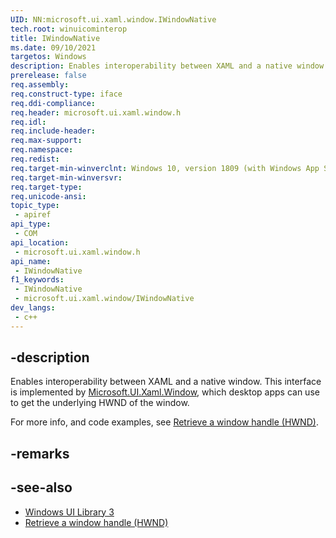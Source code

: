 ```yaml
---
UID: NN:microsoft.ui.xaml.window.IWindowNative
tech.root: winuicominterop
title: IWindowNative
ms.date: 09/10/2021
targetos: Windows
description: Enables interoperability between XAML and a native window.
prerelease: false
req.assembly: 
req.construct-type: iface
req.ddi-compliance: 
req.header: microsoft.ui.xaml.window.h
req.idl: 
req.include-header: 
req.max-support: 
req.namespace: 
req.redist: 
req.target-min-winverclnt: Windows 10, version 1809 (with Windows App SDK 0.5 or later)
req.target-min-winversvr: 
req.target-type: 
req.unicode-ansi: 
topic_type:
 - apiref
api_type:
 - COM
api_location:
 - microsoft.ui.xaml.window.h
api_name:
 - IWindowNative
f1_keywords:
 - IWindowNative
 - microsoft.ui.xaml.window/IWindowNative
dev_langs:
 - c++
---
```


## -description

Enables interoperability between XAML and a native window. This interface is implemented by [Microsoft.UI.Xaml.Window](/windows/windows-app-sdk/api/winrt/microsoft.ui.xaml.window), which desktop apps can use to get the underlying HWND of the window.

For more info, and code examples, see [Retrieve a window handle (HWND)](/windows/apps/develop/ui-input/retrieve-hwnd).

## -remarks

## -see-also

* [Windows UI Library 3](/windows/apps/winui/winui3)
* [Retrieve a window handle (HWND)](/windows/apps/develop/ui-input/retrieve-hwnd)
